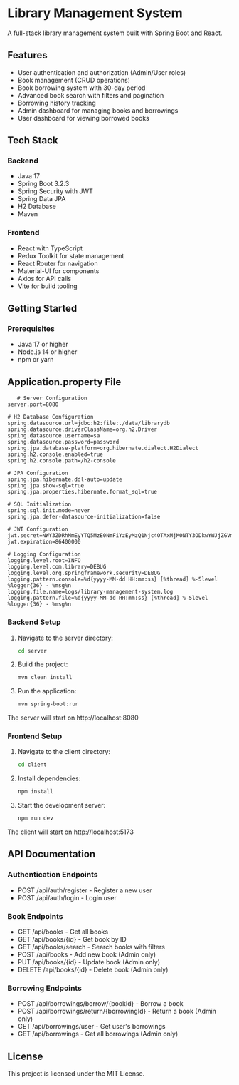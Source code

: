 # Library Management System

A full-stack library management system built with Spring Boot and React.

## Features

- User authentication and authorization (Admin/User roles)
- Book management (CRUD operations)
- Book borrowing system with 30-day period
- Advanced book search with filters and pagination
- Borrowing history tracking
- Admin dashboard for managing books and borrowings
- User dashboard for viewing borrowed books

## Tech Stack

### Backend
- Java 17
- Spring Boot 3.2.3
- Spring Security with JWT
- Spring Data JPA
- H2 Database
- Maven

### Frontend
- React with TypeScript
- Redux Toolkit for state management
- React Router for navigation
- Material-UI for components
- Axios for API calls
- Vite for build tooling

## Getting Started

### Prerequisites
- Java 17 or higher
- Node.js 14 or higher
- npm or yarn

## Application.property File
```
   # Server Configuration
server.port=8080

# H2 Database Configuration
spring.datasource.url=jdbc:h2:file:./data/librarydb
spring.datasource.driverClassName=org.h2.Driver
spring.datasource.username=sa
spring.datasource.password=password
spring.jpa.database-platform=org.hibernate.dialect.H2Dialect
spring.h2.console.enabled=true
spring.h2.console.path=/h2-console

# JPA Configuration
spring.jpa.hibernate.ddl-auto=update
spring.jpa.show-sql=true
spring.jpa.properties.hibernate.format_sql=true

# SQL Initialization
spring.sql.init.mode=never
spring.jpa.defer-datasource-initialization=false

# JWT Configuration
jwt.secret=NWY3ZDRhMmEyYTQ5MzE0NmFiYzEyMzQ1Njc4OTAxMjM0NTY3ODkwYWJjZGVmMTIzNDU2Nzg5MA==
jwt.expiration=86400000

# Logging Configuration
logging.level.root=INFO
logging.level.com.library=DEBUG
logging.level.org.springframework.security=DEBUG
logging.pattern.console=%d{yyyy-MM-dd HH:mm:ss} [%thread] %-5level %logger{36} - %msg%n
logging.file.name=logs/library-management-system.log
logging.pattern.file=%d{yyyy-MM-dd HH:mm:ss} [%thread] %-5level %logger{36} - %msg%n 

```

### Backend Setup
1. Navigate to the server directory:
   ```bash
   cd server
   ```

2. Build the project:
   ```bash
   mvn clean install
   ```

3. Run the application:
   ```bash
   mvn spring-boot:run
   ```

The server will start on http://localhost:8080

### Frontend Setup
1. Navigate to the client directory:
   ```bash
   cd client
   ```

2. Install dependencies:
   ```bash
   npm install
   ```

3. Start the development server:
   ```bash
   npm run dev
   ```

The client will start on http://localhost:5173

## API Documentation

### Authentication Endpoints
- POST /api/auth/register - Register a new user
- POST /api/auth/login - Login user

### Book Endpoints
- GET /api/books - Get all books
- GET /api/books/{id} - Get book by ID
- GET /api/books/search - Search books with filters
- POST /api/books - Add new book (Admin only)
- PUT /api/books/{id} - Update book (Admin only)
- DELETE /api/books/{id} - Delete book (Admin only)

### Borrowing Endpoints
- POST /api/borrowings/borrow/{bookId} - Borrow a book
- POST /api/borrowings/return/{borrowingId} - Return a book (Admin only)
- GET /api/borrowings/user - Get user's borrowings
- GET /api/borrowings - Get all borrowings (Admin only)

## License

This project is licensed under the MIT License. 
